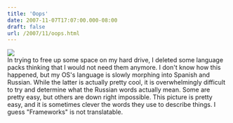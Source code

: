 ```yaml
---
title: 'Oops'
date: 2007-11-07T17:07:00.000-08:00
draft: false
url: /2007/11/oops.html
---
```


[![](http://2.bp.blogspot.com/_wrorMsBZYW0/RzJh4fxAEBI/AAAAAAAAAHA/KfheJvaVXRQ/s400/%D0%A1%D0%BD%D0%B8%D0%BC%D0%BE%D0%BA+%D1%8D%D0%BA%D1%80%D0%B0%D0%BD%D0%B0+2.png)](http://2.bp.blogspot.com/_wrorMsBZYW0/RzJh4fxAEBI/AAAAAAAAAHA/KfheJvaVXRQ/s1600-h/%D0%A1%D0%BD%D0%B8%D0%BC%D0%BE%D0%BA+%D1%8D%D0%BA%D1%80%D0%B0%D0%BD%D0%B0+2.png)  
In trying to free up some space on my hard drive, I deleted some language packs thinking that I would not need them anymore. I don't know how this happened, but my OS's language is slowly morphing into Spanish and Russian. While the latter is actually pretty cool, it is overwhelmingly difficult to try and determine what the Russian words actually mean. Some are pretty easy, but others are down right impossible. This picture is pretty easy, and it is sometimes clever the words they use to describe things. I guess "Frameworks" is not translatable.